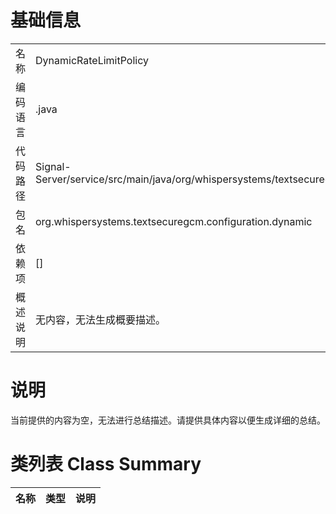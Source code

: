 # 基础信息

|      |      |
|------|------|
| 名称 | DynamicRateLimitPolicy |
| 编码语言 | .java |
| 代码路径 | Signal-Server/service/src/main/java/org/whispersystems/textsecuregcm/configuration/dynamic/DynamicRateLimitPolicy.java |
| 包名 | org.whispersystems.textsecuregcm.configuration.dynamic |
| 依赖项 | [] |
| 概述说明 | 无内容，无法生成概要描述。 |

# 说明

当前提供的内容为空，无法进行总结描述。请提供具体内容以便生成详细的总结。

# 类列表 Class Summary

| 名称   | 类型  | 说明 |
|-------|------|-------------|




